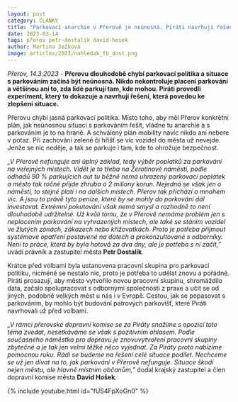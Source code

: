 ```yaml
---
layout: post
category: CLANKY
title: "Parkovací anarchie v Přerově je neúnosná. Piráti navrhují řešení"
date: 2023-03-14
tags: přerov petr-dostalik david-hosek
author: Martina Ježková
image: articles/2023/nahledak_fb_dost.png
---
```

*Přerov, 14.3.2023 -* **Přerovu dlouhodobě chybí parkovací politika a situace s parkováním začíná být neúnosná. Nikdo nekontroluje placení parkování a většinou ani to, zda lidé parkují tam, kde mohou. Piráti provedli experiment, který to dokazuje a navrhují řešení, která povedou ke zlepšení situace.**

Přerovu chybí jasná parkovací politika. Místo toho, aby měl Přerov konkrétní plán, jak neúnosnou situaci s parkováním řešit, vládne tu anarchie a s parkováním je to na hraně. A schválený plán mobility navíc nikdo ani nebere v potaz. Při zachování zeleně či hřišť se víc vozidel do města už nevejde. Jenže se nic neděje, a tak se parkuje i tam, kde to ohrožuje bezpečnost. 

*„V Přerově nefunguje ani úplný základ, tedy výběr poplatků za parkování na veřejných místech. Vidět je to třeba na Žerotínově náměstí, podle odhadů 90 % parkujících aut tu běžně nemá uhrazený parkovací poplatek a město tak ročně přijde zhruba o 2 miliony korun. Nejedná se však jen o náměstí, to stejné platí i na dalších místech. Přerov tak přichází o mnohem víc. A jsou to právě tyto peníze, které by se mohly do parkování dál investovat. Extrémní pokutování však nemá smysl a rozhodně to není dlouhodobě udržitelné. Už kvůli tomu, že v Přerově nemáme problém jen s neplacením parkování na vyhrazených místech, ale také se stáním vozidel ve žlutých zónách, zákazech nebo křižovatkách. Proto je potřeba přijmout systémové opatření postavené na datech a prokonzultované s odborníky. Není to práce, která by byla hotová za dva dny, ale je potřeba s ní začít,”* uvádí právník a zastupitel města **Petr Dostalík**.

Krátce před volbami byla ustanovena pracovní skupina pro parkovací politiku, nicméně se nestalo nic, proto je potřeba to udělat znovu a pořádně. Piráti prosazují, aby město vytvořilo novou pracovní skupinu, shromáždilo data, začalo spolupracovat s odbornými společnosti z praxe a učit se od jiných, podobně velkých měst u nás i v Evropě. Cestou, jak se popasovat s parkováním, by mohlo být budování patrových parkovišť, které Piráti navrhovali už před volbami.

*„V rámci přerovské dopravní komise se za Piráty snažíme s opozicí toto téma zvedat, nesetkáváme se však s pozitivním ohlasem. Podle současného náměstka pro dopravu je znovuvytvoření pracovní skupiny zbytečné a je tak jen velmi těžké něco vyjednat. Za Piráty proto nabízíme pomocnou ruku. Rádi se budeme na řešení celé situace podílet. Nechceme se už jen dívat na to, jak parkování v Přerově nefunguje. Situace škodí nejen městu, ale hlavně místním občanům,”* dodal krajský zastupitel a člen dopravní komise města **David Hošek**.

{% include youtube.html id="fUS4FpXoGn0" %}
